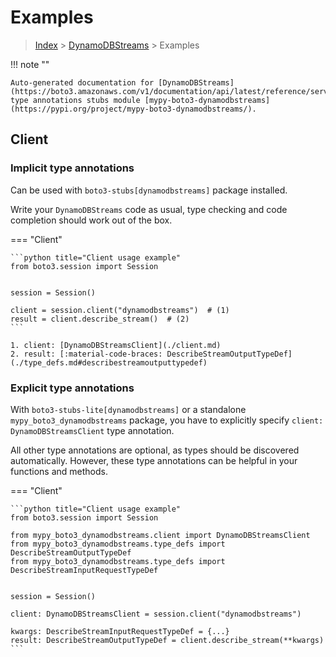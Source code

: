 # Examples

> [Index](../README.md) > [DynamoDBStreams](./README.md) > Examples

!!! note ""

    Auto-generated documentation for [DynamoDBStreams](https://boto3.amazonaws.com/v1/documentation/api/latest/reference/services/dynamodbstreams.html#DynamoDBStreams)
    type annotations stubs module [mypy-boto3-dynamodbstreams](https://pypi.org/project/mypy-boto3-dynamodbstreams/).

## Client

### Implicit type annotations

Can be used with `boto3-stubs[dynamodbstreams]` package installed.

Write your `DynamoDBStreams` code as usual,
type checking and code completion should work out of the box.


=== "Client"

    ```python title="Client usage example"
    from boto3.session import Session


    session = Session()

    client = session.client("dynamodbstreams")  # (1)
    result = client.describe_stream()  # (2)
    ```

    1. client: [DynamoDBStreamsClient](./client.md)
    2. result: [:material-code-braces: DescribeStreamOutputTypeDef](./type_defs.md#describestreamoutputtypedef) 






### Explicit type annotations

With `boto3-stubs-lite[dynamodbstreams]`
or a standalone `mypy_boto3_dynamodbstreams` package, you have to explicitly specify `client: DynamoDBStreamsClient` type annotation.

All other type annotations are optional, as types should be discovered automatically.
However, these type annotations can be helpful in your functions and methods.


=== "Client"

    ```python title="Client usage example"
    from boto3.session import Session

    from mypy_boto3_dynamodbstreams.client import DynamoDBStreamsClient
    from mypy_boto3_dynamodbstreams.type_defs import DescribeStreamOutputTypeDef
    from mypy_boto3_dynamodbstreams.type_defs import DescribeStreamInputRequestTypeDef


    session = Session()

    client: DynamoDBStreamsClient = session.client("dynamodbstreams")

    kwargs: DescribeStreamInputRequestTypeDef = {...}
    result: DescribeStreamOutputTypeDef = client.describe_stream(**kwargs)
    ```






